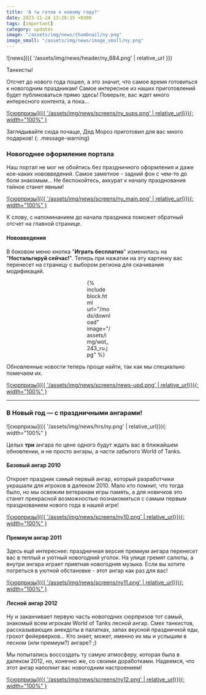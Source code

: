 ```yaml
---
title: 'А ты готов к новому году?'
date: 2023-11-24 13:28:15 +0300
tags: [important]
category: updates
image: "/assets/img/news/thumbnail/ny.png"
image_small: "/assets/img/news/image_small/ny.png"
---
```


<p style="display: none">Пришла пора самого волшебного праздника в году, но нужно успеть подготовиться!</p>

![news]({{ '/assets/img/news/header/ny_684.png' | relative_url }})

Танкисты!

Отсчет до нового года пошел, а это значит, что самое время готовиться к новогодним праздникам! Самое интересное из наших приготовлений будет публиковаться прямо здесь! Поверьте, вас ждет много интересного контента, а пока...

[![сюрпризы]({{ '/assets/img/news/screens/ny_sups.png' | relative_url}}){: width="100%" }](/assets/img/news/screens/ny_sups.png)

Заглядывайте сюда почаще, Дед Мороз приготовил для вас много подарков!
{: .message-warning}

### Новогоднее оформление портала

Наш портал не мог не обойтись без праздничного оформления и даже кое-каких нововведений. Самое заметное - задний фон с чем-то до боли знакомым... Не беспокойтесь, аккурат к началу празднования тайное станет явным!

[![сюрпризы]({{ '/assets/img/news/screens/ny_main.png' | relative_url}}){: width="100%" }](/assets/img/news/screens/ny_main.png)

К слову, с напоминанием до начала праздника поможет обратный отсчет на главной странице.

#### Нововведения

В боковом меню кнопка "**Играть бесплатно**" изменилась на "**Ностальгируй сейчас!**". Теперь при нажатии на эту картинку вас перенесет на страницу с выбором региона для скачивания модификаций.

<p style="margin: 0px 232px 0 210px;">
    {% include block.html url="/mods/download" image="/assets/img/wot_243_ru.jpg" %}
</p>

Обновленные новости теперь проще найти, так как мы специально помечаем их.

[![сюрпризы]({{ '/assets/img/news/screens/news-upd.png' | relative_url}}){: width="100%" }](/assets/img/news/screens/news-upd.png)

---

### В Новый год — с праздничными ангарами!

![сюрпризы]({{ '/assets/img/news/hrs/ny.png' | relative_url}}){: width="100%" }

Целых **три** ангара по цене одного будут ждать вас в ближайшем обновлении, и не просто ангары, а части забытого World of Tanks.

#### Базовый ангар 2010

Откроет праздник самый первый ангар, который разработчики украшали для игроков в далеком 2010. Мало кто помнит, что тогда было, но мы освежим ветеранам игры память, а для новичков это станет прекрасной возможностью познакомиться с самым первым празднованием нового года в нашей игре!

[![сюрпризы]({{ '/assets/img/news/screens/ny10.png' | relative_url}}){: width="100%" }](/assets/img/news/screens/ny10.png)

#### Премиум ангар 2011

Здесь ещё интереснее: праздничная версия премиум ангара перенесет вас в теплый и уютный новогодний уголок. На улице гремят салюты, а внутри ангара играет приятная новогодняя музыка. Если вы хотите погреться в уютной обстановке - этот ангар как раз для вас!

[![сюрпризы]({{ '/assets/img/news/screens/ny11.png' | relative_url}}){: width="100%" }](/assets/img/news/screens/ny11.png)

#### Лесной ангар 2012

Ну и заканчивает первую часть новогодних сюрпризов тот самый, знакомый всем игрокам World of Tanks лесной ангар. Смех танкистов, рассказывающих анекдоты в палатках, запах вкусной праздничной еды, грохот фейерверков... Кто знает, может, именно их мы и услышим в лесном (или премиум?) ангаре? ;)

Мы попытались воссоздать ту самую атмосферу, которая была в далеком 2012, но, конечно же, со своими доработками. Надеемся, что этот ангар наполнит вас новогодним настроением!

[![сюрпризы]({{ '/assets/img/news/screens/ny12.png' | relative_url}}){: width="100%" }](/assets/img/news/screens/ny12.png)
